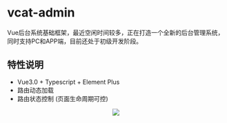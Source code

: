 # vcat-admin
Vue后台系统基础框架，最近空闲时间较多，正在打造一个全新的后台管理系统，同时支持PC和APP端，目前还处于初级开发阶段。

## 特性说明
- Vue3.0 + Typescript + Element Plus
- 路由动态加载
- 路由状态控制 (页面生命周期可控)

<div align="center">
  <img src="https://segmentfault.com/img/bVcUzxt" >
</div>
